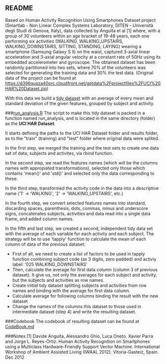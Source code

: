 ﻿## **README**

Based on Human Activity Recognition Using Smartphones Dataset project (Smartlab - Non Linear Complex Systems Laboratory, DITEN - Università degli Studi di Genova, Italy), data collected by Anguita et al [1] where, with a group of 30 volunteers within an age bracket of 19-48 years, each one performing six activities (WALKING, WALKING_UPSTAIRS, WALKING_DOWNSTAIRS, SITTING, STANDING, LAYING) wearing a smartphone (Samsung Galaxy S II) on the waist, captured 3-axial linear acceleration and 3-axial angular velocity at a constant rate of 50Hz using its embedded accelerometer and gyroscope. The obtained dataset has been randomly partitioned into two sets, where 70% of the volunteers was selected for generating the training data and 30% the test data. (Original data of the project can be found at https://d396qusza40orc.cloudfront.net/getdata%2Fprojectfiles%2FUCI%20HAR%20Dataset.zip)

With this data we build a [tidy dataset](https://github.com/MColosso/Getting_and_cleaning_data/blob/master/tidy_dataset.txt) with an average of every mean and standard deviation of the given features, grouped by subject and activity.

###[run_analysis.R](https://github.com/MColosso/Getting_and_cleaning_data/blob/master/run_analysis.R)
The script to make this tidy dataset is packed in a function named run_analysis, and is located in the same directory (folder) as the **UCI HAR Dataset**.

It starts defining the paths to the UCI HAR Dataset folder and results folder, as to the "train" (training) and "test" folder where original data were splited.

In the first step, we merged the training and the test sets to create one data set of data, subjects and activites, via rbind function.

In the second step, we read the features names (which will be the columns names with appropiated transformations), selected only those which contains 'mean()' and 'std()' and selected only the data corresponding to these.

In the third step, transformed the activity code in the data into a descriptive name ('1' -> 'WALKING', '2' -> 'WALKING_UPSTAIRS', etc.)

In the fourth step, we convert selected features names into standard, discarding spaces, parenthesis, dots, commas, minus and underscore signs, concatenates subjects, activities and data read into a single data frame, and added column names.

In the fifth and last step, we created a second, independent tidy data set with the average of each variable for each activity and each subject. The strategy will be to use 'tapply' function to calculate the mean of each column of data of the previous dataset:

- First of all, we need to create a list of factors to be used in tapply function combining subject code (as 3 digits, zero padded) and activiy label: '025 WALKING_DOWNSTAIRS'
- Then, calculate the average for first data column (column 3 of previous dataset). It give us, not only the averages for each subject and activity, but the subjects and activities as row names.
- Create initial tidy dataset splitting subjects and activities from row names and binding with the average for first data column.
- Calculate average for following columns binding the result with the new dataset
- Change the names of the columns this dataset to those used in intermediate dataset (step 4) and write the resulting dataset.

###Codebook
The codebook of resulting dataset can be found at [CodeBook.md](https://github.com/MColosso/Getting_and_cleaning_data/blob/master/CodeBook.md)


###Notes
[1] Davide Anguita, Alessandro Ghio, Luca Oneto, Xavier Parra and Jorge L. Reyes-Ortiz. Human Activity Recognition on Smartphones using a Multiclass Hardware-Friendly Support Vector Machine. International Workshop of Ambient Assisted Living (IWAAL 2012). Vitoria-Gasteiz, Spain. Dec 2012

